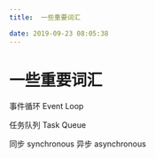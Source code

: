```yaml
---
title:  一些重要词汇

date: 2019-09-23 08:05:38
---
```

# 一些重要词汇

事件循环 Event Loop

任务队列 Task Queue

同步 synchronous
异步 asynchronous
